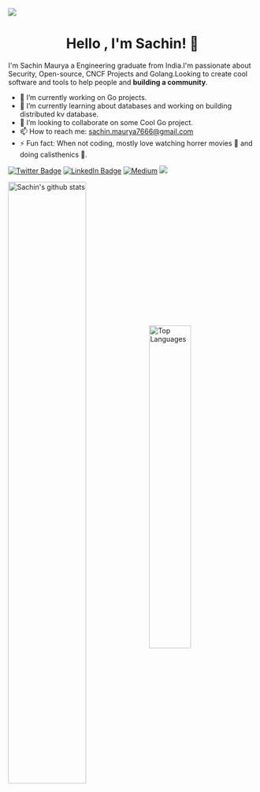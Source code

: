 <img align="center" src="https://i.imgur.com/4ASafy0.png">

<h1 align="center">Hello , I'm Sachin! <span class="wave">👋</span></h1>

I'm Sachin Maurya a Engineering graduate from India.I'm passionate about Security, Open-source, CNCF Projects and Golang.Looking to create cool software and tools to help people and **building a community**.

<!--
**slayer321/slayer321** is a ✨ _special_ ✨ repository because its `README.md` (this file) appears on your GitHub profile.

Here are some ideas to get you started:
-->

- 🔭 I’m currently working on Go projects.
- 🌱 I’m currently learning about databases and working on building distributed kv database.
- 👯 I’m looking to collaborate on some Cool Go project.
- 📫 How to reach me: sachin.maurya7666@gmail.com
- ⚡ Fun fact: When not coding, mostly love watching horrer movies 👻 and doing calisthenics 💪. 

[![Twitter Badge](https://img.shields.io/badge/Twitter-Profile-informational?style=flat&logo=twitter&logoColor=white&color=1CA2F1)](https://twitter.com/0x_mantis)
[![LinkedIn Badge](https://img.shields.io/badge/LinkedIn-Profile-informational?style=flat&logo=linkedin&logoColor=white&color=0D76A8)](https://www.linkedin.com/in/sach1nmaurya/)
<a href="https://sach1n.medium.com/" target="_blank"><img alt="Medium" src="https://img.shields.io/badge/medium-%2312100E.svg?&style=for-the-badge&logo=medium&logoColor=white" /></a>
![](https://komarev.com/ghpvc/?username=slayer321&color=green)

<a href="https://github.com/slayer321?tab=repositories"><img align="center" width="56%" src="https://github-readme-stats.vercel.app/api?username=slayer321&show_icons=true&count_private=true&include_all_commits=true&line_height=21&cache_seconds=1800&hide=stars&theme=radical" alt="Sachin's github stats" /></a>
<a href="https://github.com/slayer321?tab=repositories"><img align="center" width="41%" src="https://github-readme-stats.vercel.app/api/top-langs/?username=slayer321&layout=compact&langs_count=6&theme=radical" alt="Top Languages"/></a>
